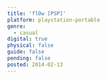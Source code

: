 ```yaml
---
title: 'flOw [PSP]'
platform: playstation-portable
genre:
  - casual
digital: true
physical: false
guide: false
pending: false
posted: 2014-02-13
---
```

